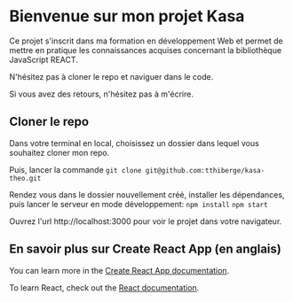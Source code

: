 # Bienvenue sur mon projet Kasa
Ce projet s'inscrit dans ma formation en développement Web et permet de mettre en pratique les connaissances acquises concernant la bibliothèque JavaScript REACT.

N'hésitez pas à cloner le repo et naviguer dans le code.

Si vous avez des retours, n'hésitez pas à m'écrire.

## Cloner le repo

Dans votre terminal en local, choisissez un dossier dans lequel vous souhaitez cloner mon repo.

Puis, lancer la commande `git clone git@github.com:tthiberge/kasa-theo.git`

Rendez vous dans le dossier nouvellement créé, installer les dépendances, puis lancer le serveur en mode développement:
`npm install`
`npm start`

Ouvrez l'url http://localhost:3000 pour voir le projet dans votre navigateur.


## En savoir plus sur Create React App (en anglais)

You can learn more in the [Create React App documentation](https://facebook.github.io/create-react-app/docs/getting-started).

To learn React, check out the [React documentation](https://reactjs.org/).
